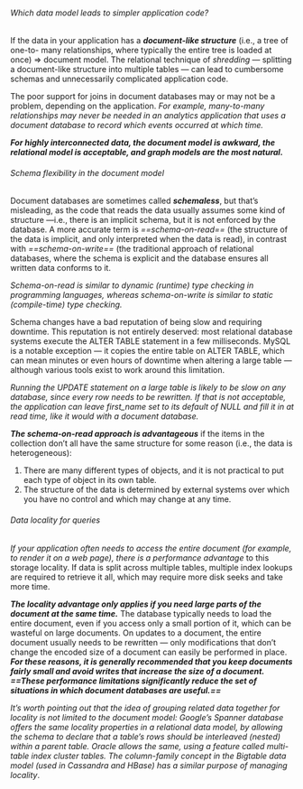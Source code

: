 ###### Which data model leads to simpler application code?

If the data in your application has a ***document-like structure*** (i.e., a tree of one-to- many relationships, where typically the entire tree is loaded at once) => document model. The relational technique of *shredding* — splitting a document-like structure into multiple tables — can lead to cumbersome schemas and unnecessarily complicated application code.

The poor support for joins in document databases may or may not be a problem, depending on the application. *For example, many-to-many relationships may never be needed in an analytics application that uses a document database to record which events occurred at which time.*

***For highly interconnected data, the document model is awkward, the relational model is acceptable, and graph models are the most natural.***

###### Schema flexibility in the document model

Document databases are sometimes called ***schemaless***, but that’s misleading, as the code that reads the data usually assumes some kind of structure  —i.e., there is an implicit schema, but it is not enforced by the database. A more accurate term is *==schema-on-read==* (the structure of the data is implicit, and only interpreted when the data is read), in contrast with *==schema-on-write==* (the traditional approach of relational databases, where the schema is explicit and the database ensures all written data conforms to it.

*Schema-on-read is similar to dynamic (runtime) type checking in programming languages, whereas schema-on-write is similar to static (compile-time) type checking.*

Schema changes have a bad reputation of being slow and requiring downtime. This reputation is not entirely deserved: most relational database systems execute the ALTER TABLE statement in a few milliseconds. MySQL is a notable exception — it copies the entire table on ALTER TABLE, which can mean minutes or even hours of downtime when altering a large table — although various tools exist to work around this limitation. 

*Running the UPDATE statement on a large table is likely to be slow on any database, since every row needs to be rewritten. If that is not acceptable, the application can leave first_name set to its default of NULL and fill it in at read time, like it would with a document database.*

***The schema-on-read approach is advantageous*** if the items in the collection don’t all have the same structure for some reason (i.e., the data is heterogeneous):
1. There are many different types of objects, and it is not practical to put each type of object in its own table.
2. The structure of the data is determined by external systems over which you have no control and which may change at any time.

###### Data locality for queries

*If your application often needs to access the entire document (for example, to render it on a web page), there is a performance advantage* to this storage locality. If data is split across multiple tables, multiple index lookups are required to retrieve it all, which may require more disk seeks and take more time.

***The locality advantage only applies if you need large parts of the document at the same time.*** The database typically needs to load the entire document, even if you access only a small portion of it, which can be wasteful on large documents. On updates to a document, the entire document usually needs to be rewritten — only modifications that don’t change the encoded size of a document can easily be performed in place. ***For these reasons, it is generally recommended that you keep documents fairly small and avoid writes that increase the size of a document.*** ***==These performance limitations significantly reduce the set of situations in which document databases are useful.==***

*It’s worth pointing out that the idea of grouping related data together for locality is not limited to the document model: Google’s Spanner database offers the same locality properties in a relational data model, by allowing the schema to declare that a table’s rows should be interleaved (nested) within a parent table. Oracle allows the same, using a feature called multi-table index cluster tables. The column-family concept in the Bigtable data model (used in Cassandra and HBase) has a similar purpose of managing locality*.


